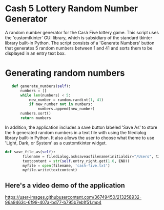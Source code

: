 # Cash 5 Lottery Random Number Generator
A random number generator for the Cash Five lottery game. This script uses the 'customtkinter' GUI library, which is subsidiary of the standard tkinter library built-in Python. The script consists of a 'Generate Numbers' button that generates 5 random numbers between 1 and 41 and sorts them to be displayed in an entry text box. 


 # Generating random numbers
 ```Python
    def generate_numbers(self):
        numbers = []
        while len(numbers) < 5:
            new_number = random.randint(1, 41)
            if new_number not in numbers:
                numbers.append(new_number)
        numbers.sort()
        return numbers
```

In addition, the application includes a save button labeled 'Save As' to store the 5 generated random numbers in a text file with using the filedialog library built-in Python. It also allows the user to choose what theme to use 'Light, Dark, or System' as a customtkinter widget. 

```Python
def save_file_as(self):
        filename = filedialog.asksaveasfilename(initialdir="/Users", title="Save File As", defaultextension=".txt", filetypes=(('Text Documents,' '.txt*'), ("All Files", '*.*')))
        textcontent = str(self.entry_right.get(1.0, END))
        myfile = open(filename, 'cash-five.txt')
        myfile.write(textcontent)
```

## Here's a video demo of the application
https://user-images.githubusercontent.com/36749450/213258932-96a9463c-6f99-407a-bd77-b795b7eb1f51.mp4


